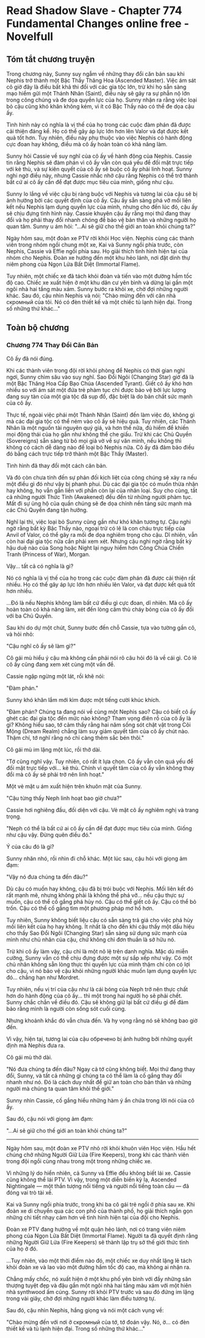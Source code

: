 # Read Shadow Slave - Chapter 774 Fundamental Changes online free - Novelfull

## Tóm tắt chương truyện

Trong chương này, Sunny suy ngẫm về những thay đổi căn bản sau khi Nephis trở thành một Bậc Thầy Thăng Hoa (Ascended Master). Việc ám sát cô giờ đây là điều bất khả thi đối với các gia tộc lớn, trừ khi họ sẵn sàng mạo hiểm gửi một Thánh Nhân (Saint), điều này sẽ gây ra sự phẫn nộ lớn trong công chúng và đe dọa quyền lực của họ. Sunny nhận ra rằng việc loại bỏ cậu cũng khó khăn không kém, vì ít có Bậc Thầy nào có thể đe dọa cậu ấy.

Tình hình này có nghĩa là vị thế của họ trong các cuộc đàm phán đã được cải thiện đáng kể. Họ có thể gây áp lực lớn hơn lên Valor và đạt được kết quả tốt hơn. Tuy nhiên, điều này phụ thuộc vào việc Nephis có hành động cực đoan hay không, điều mà cô ấy hoàn toàn có khả năng làm.

Sunny hỏi Cassie về suy nghĩ của cô ấy về hành động của Nephis. Cassie tin rằng Nephis sẽ đàm phán vì cô ấy vẫn còn quá yếu để đối mặt trực tiếp với kẻ thù, và sự kiên quyết của cô ấy sẽ buộc cô ấy phải linh hoạt. Sunny nghi ngờ điều này, nhưng Cassie nhắc nhở cậu rằng Nephis có thể trở thành bất cứ ai cô ấy cần để đạt được mục tiêu của mình, giống như cậu.

Sunny lo lắng về việc cậu bị ràng buộc với Nephis và tương lai của cậu sẽ bị ảnh hưởng bởi các quyết định của cô ấy. Cậu ấy sẵn sàng phá vỡ mối liên kết nếu Nephis lạm dụng quyền lực của mình, nhưng cho đến lúc đó, cậu ấy sẽ chịu đựng tình hình này. Cassie khuyên cậu ấy rằng mọi thứ đang thay đổi và họ phải thay đổi nhanh chóng để bảo vệ bản thân và những người họ quan tâm. Sunny u ám hỏi: "...Ai sẽ giữ cho thế giới an toàn khỏi chúng ta?"

Ngày hôm sau, một đoàn xe PTV rời khỏi Học viện. Nephis cùng các thành viên trong nhóm ngồi chung một xe, Kai và Sunny ngồi phía trước, còn Nephis, Cassie và Effie ngồi phía sau. Họ giải thích tình hình hiện tại của nhóm cho Nephis. Đoàn xe hướng đến một khu hẻo lánh, nơi đặt dinh thự niêm phong của Ngọn Lửa Bất Diệt (Immortal Flame).

Tuy nhiên, một chiếc xe đã tách khỏi đoàn và tiến vào một đường hầm tốc độ cao. Chiếc xe xuất hiện ở một khu dân cư yên bình và dừng lại gần một ngôi nhà hai tầng màu xám. Sunny bước ra khỏi xe, chờ đợi những người khác. Sau đó, cậu nhìn Nephis và nói: "Chào mừng đến với căn nhà скромный của tôi. Nó có đèn thiết kế và một chiếc tủ lạnh hiện đại. Trong số những thứ khác..."

## Toàn bộ chương

### Chương 774 Thay Đổi Căn Bản

Cô ấy đã nói đúng.

Khi các thành viên trong đội rời khỏi phòng để Nephis có thời gian nghỉ ngơi, Sunny chìm sâu vào suy nghĩ. Sao Đổi Ngôi (Changing Star) giờ đã là một Bậc Thăng Hoa Cấp Bạo Chúa (Ascended Tyrant). Giết cô ấy khó hơn nhiều so với ám sát một đứa trẻ phàm tục chỉ được bảo vệ bởi lực lượng đang suy tàn của một gia tộc đã sụp đổ, đặc biệt là do bản chất sức mạnh của cô ấy.

Thực tế, ngoài việc phái một Thánh Nhân (Saint) đến làm việc đó, không gì mà các đại gia tộc có thể ném vào cô ấy sẽ hiệu quả. Tuy nhiên, các Thánh Nhân là một nguồn tài nguyên quý giá, và hơn thế nữa, đủ hiếm để khiến mọi động thái của họ gần như không thể che giấu. Trừ khi các Chủ Quyền (Sovereigns) sẵn sàng từ bỏ mọi giả vờ về sự văn minh, nếu không thì không có cách dễ dàng nào để loại bỏ Nephis nữa. Cô ấy đã đảm bảo điều đó bằng cách trực tiếp trở thành một Bậc Thầy (Master).

Tình hình đã thay đổi một cách căn bản.

Và đó còn chưa tính đến sự phản đối kịch liệt của công chúng sẽ xảy ra nếu một điều gì đó như vậy bị phanh phui. Dù các đại gia tộc có muốn thừa nhận hay không, họ vẫn gắn liền với phần còn lại của nhân loại. Suy cho cùng, tất cả những người Thức Tỉnh (Awakened) đều đến từ những người phàm tục. Mất đi sự ủng hộ của quần chúng sẽ đe dọa chính nền tảng sức mạnh mà các Chủ Quyền đang tận hưởng.

Nghĩ lại thì, việc loại bỏ Sunny cũng gần như khó khăn tương tự. Cậu nghi ngờ rằng bất kỳ Bậc Thầy nào, ngoại trừ có lẽ là con cháu trực tiếp của Anvil of Valor, có thể gây ra mối đe dọa nghiêm trọng cho cậu. Dĩ nhiên, vẫn còn hai đại gia tộc nữa cần phải xem xét. Nhưng cậu nghi ngờ rằng bất kỳ hậu duệ nào của Song hoặc Night lại nguy hiểm hơn Công Chúa Chiến Tranh (Princess of War), Morgan.

Vậy… tất cả có nghĩa là gì?

Nó có nghĩa là vị thế của họ trong các cuộc đàm phán đã được cải thiện rất nhiều. Họ có thể gây áp lực lớn hơn nhiều lên Valor, và đạt được kết quả tốt hơn nhiều.

…Đó là nếu Nephis không làm bất cứ điều gì cực đoan, dĩ nhiên. Mà cô ấy hoàn toàn có khả năng làm, xét đến lòng căm thù cháy bỏng của cô ấy đối với ba Chủ Quyền.

Sau khi do dự một chút, Sunny bước đến chỗ Cassie, tựa vào tường gần cô, và hỏi nhỏ:

"Cậu nghĩ cô ấy sẽ làm gì?"

Cô gái mù hiểu ý cậu mà không cần phải nói rõ câu hỏi đó là về cái gì. Có lẽ cô ấy cũng đang xem xét cùng một vấn đề.

Cassie ngập ngừng một lát, rồi khẽ nói:

"Đàm phán."

Sunny khó khăn lắm mới kìm được một tiếng cười khúc khích.

"Đàm phán? Chúng ta đang nói về cùng một Nephis sao? Cậu có biết cô ấy ghét các đại gia tộc đến mức nào không? Tham vọng điên rồ của cô ấy là gì? Không hiểu sao, tớ cảm thấy rằng hai năm sống sót chật vật trong Cõi Mộng (Dream Realm) chẳng làm suy giảm quyết tâm của cô ấy chút nào. Thậm chí, tớ nghĩ rằng nó chỉ càng thêm sắc bén thôi."

Cô gái mù im lặng một lúc, rồi thở dài.

"Tớ cũng nghĩ vậy. Tuy nhiên, có rất ít lựa chọn. Cô ấy vẫn còn quá yếu để đối mặt trực tiếp với… kẻ thù. Chính vì quyết tâm của cô ấy vẫn không thay đổi mà cô ấy sẽ phải trở nên linh hoạt."

Một vẻ mặt u ám xuất hiện trên khuôn mặt của Sunny.

"Cậu từng thấy Neph linh hoạt bao giờ chưa?"

Cassie hơi nghiêng đầu, đối diện với cậu. Vẻ mặt cô ấy nghiêm nghị và trang trọng.

"Neph có thể là bất cứ ai cô ấy cần để đạt được mục tiêu của mình. Giống như cậu vậy. Đừng quên điều đó."

Ý của câu đó là gì?

Sunny nhăn nhó, rồi nhìn đi chỗ khác. Một lúc sau, cậu hỏi với giọng ảm đạm:

"Vậy nó đưa chúng ta đến đâu?"

Dù cậu có muốn hay không, cậu đã bị trói buộc với Nephis. Mối liên kết đó rất mạnh mẽ, nhưng không phải là không thể phá vỡ… nếu cậu thực sự muốn, cậu có thể cố gắng phá hủy nó. Cậu có thể giết cô ấy. Cậu có thể bỏ trốn. Cậu có thể cố gắng tìm một phương pháp mơ hồ hơn.

Tuy nhiên, Sunny không biết liệu cậu có sẵn sàng trả giá cho việc phá hủy mối liên kết của họ hay không. Ít nhất là cho đến khi cậu thấy một dấu hiệu cho thấy Sao Đổi Ngôi (Changing Star) sẵn sàng sử dụng sức mạnh của mình như chủ nhân của cậu, chứ không chỉ đơn thuần là sở hữu nó.

Trừ khi cô ấy làm vậy, cậu chỉ là một nô lệ trên danh nghĩa. Mặc dù miễn cưỡng, Sunny vẫn có thể chịu đựng được một sự sắp xếp như vậy. Có một chủ nhân không sẵn lòng thực thi quyền lực của mình thậm chí còn có lợi cho cậu, vì nó bảo vệ cậu khỏi những người khác muốn lạm dụng quyền lực đó… chẳng hạn như Mordret.

Tuy nhiên, nếu vị trí của cậu như là cái bóng của Neph trở nên thực chất hơn do hành động của cô ấy… thì một trong hai người họ sẽ phải chết. Sunny chắc chắn về điều đó. Cậu sẽ không giữ lại bất cứ điều gì để đảm bảo rằng mình là người còn sống sót cuối cùng.

Nhưng khoảnh khắc đó vẫn chưa đến. Và hy vọng rằng nó sẽ không bao giờ đến.

Vì vậy, hiện tại, tương lai của cậu обречено bị ảnh hưởng bởi những quyết định mà Nephis đưa ra.

Cô gái mù thở dài.

"Nó đưa chúng ta đến đâu? Ngay cả tớ cũng không biết. Mọi thứ đang thay đổi, Sunny, và tất cả những gì chúng ta có thể làm là cố gắng thay đổi nhanh như nó. Đó là cách duy nhất để giữ an toàn cho bản thân và những người mà chúng ta quan tâm khỏi thế giới."

Sunny nhìn Cassie, cố gắng hiểu những hàm ý ẩn chứa trong lời nói của cô ấy.

Sau đó, cậu nói với giọng ảm đạm:

"...Ai sẽ giữ cho thế giới an toàn khỏi chúng ta?"

***

Ngày hôm sau, một đoàn xe PTV nhỏ rời khỏi khuôn viên Học viện. Hầu hết chúng chở những Người Giữ Lửa (Fire Keepers), trong khi các thành viên trong đội ngồi cùng nhau trong một trong những chiếc xe.

Vì những lý do hiển nhiên, cả Sunny và Effie đều không biết lái xe. Cassie cũng không thể lái PTV. Vì vậy, trong một diễn biến kỳ lạ, Ascended Nightingale — một thần tượng nổi tiếng và người nổi tiếng toàn cầu — đã đóng vai trò tài xế.

Kai và Sunny ngồi phía trước, trong khi ba cô gái trẻ ngồi ở phía sau xe. Khi đoàn xe di chuyển qua các con phố của thành phố, họ giải thích ngắn gọn những chi tiết nhạy cảm hơn về tình hình hiện tại của đội cho Nephis.

Đoàn xe PTV đang hướng về một quận hẻo lánh, nơi có trang viên niêm phong của Ngọn Lửa Bất Diệt (Immortal Flame). Người ta đã quyết định rằng những Người Giữ Lửa (Fire Keepers) sẽ thành lập trụ sở thế giới thức tỉnh của họ ở đó.

…Tuy nhiên, vào một thời điểm nào đó, một chiếc xe duy nhất lặng lẽ tách khỏi đoàn xe và lao vào một đường hầm tốc độ cao, mà không ai nhận ra.

Chẳng mấy chốc, nó xuất hiện ở một khu phố yên bình với đầy những sân thượng tuyệt đẹp và đậu gần một ngôi nhà hai tầng màu xám với một hiên nhà synthwood ấm cúng. Sunny rời khỏi PTV trước và sau đó đứng im lặng trong vài giây, chờ đợi những người khác làm điều tương tự.

Sau đó, cậu nhìn Nephis, hắng giọng và nói một cách vụng về:

"Chào mừng đến với nơi ở скромный của tớ, tớ đoán vậy. Nó, ờ… có đèn thiết kế và tủ lạnh hiện đại. Trong số những thứ khác…"